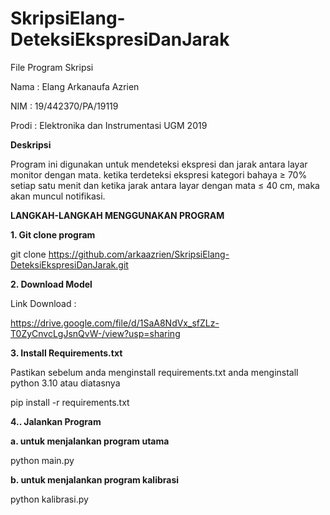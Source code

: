 # SkripsiElang-DeteksiEkspresiDanJarak
File Program Skripsi 

Nama : Elang Arkanaufa Azrien 

NIM : 19/442370/PA/19119

Prodi : Elektronika dan Instrumentasi UGM 2019


**Deskripsi**

Program ini digunakan untuk mendeteksi ekspresi dan jarak antara layar monitor dengan mata. ketika terdeteksi ekspresi kategori bahaya ≥ 70% setiap satu menit dan ketika jarak antara layar dengan mata ≤ 40 cm, maka akan muncul notifikasi.



**LANGKAH-LANGKAH MENGGUNAKAN PROGRAM**

**1. Git clone program**

git clone https://github.com/arkaazrien/SkripsiElang-DeteksiEkspresiDanJarak.git

**2. Download Model**

Link Download :

https://drive.google.com/file/d/1SaA8NdVx_sfZLz-T0ZyCnvcLgJsnQvW-/view?usp=sharing

**3. Install Requirements.txt**

Pastikan sebelum anda menginstall requirements.txt anda menginstall python 3.10 atau diatasnya


pip install -r requirements.txt


**4.. Jalankan Program**

**a. untuk menjalankan program utama**

python main.py

**b. untuk menjalankan program kalibrasi**

python kalibrasi.py
